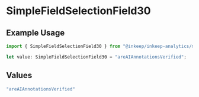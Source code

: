 # SimpleFieldSelectionField30

## Example Usage

```typescript
import { SimpleFieldSelectionField30 } from "@inkeep/inkeep-analytics/models/components";

let value: SimpleFieldSelectionField30 = "areAIAnnotationsVerified";
```

## Values

```typescript
"areAIAnnotationsVerified"
```